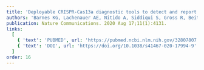 ```yaml
---
title: 'Deployable CRISPR-Cas13a diagnostic tools to detect and report Ebola and Lassa virus cases in real-time.'
authors: 'Barnes KG, Lachenauer AE, Nitido A, Siddiqui S, Gross R, Beitzel B, Siddle KJ, Freije CA, Dighero-Kemp B, Mehta SB, Carter A, Uwanibe J, Ajogbasile F, Olumade T, Odia I, Sandi JD, Momoh M, Metsky HC, Boehm CK, Lin AE, Kemball M, Park DJ, Branco L, Boisen M, Sullivan B, Amare MF, Tiamiyu AB, Parker ZF, Iroezindu M, Grant DS, Modjarrad K, Myhrvold C, Garry RF, Palacios G, Hensley LE, Schaffner SF, Happi CT, Colubri A, Sabeti PC.'
publication: Nature Communications. 2020 Aug 17;11(1):4131.
links:
  [
    { 'text': 'PUBMED', url: 'https://pubmed.ncbi.nlm.nih.gov/32807807' },
    { 'text': 'DOI', url: 'https://doi.org/10.1038/s41467-020-17994-9' },
  ]
order: 16
---
```

